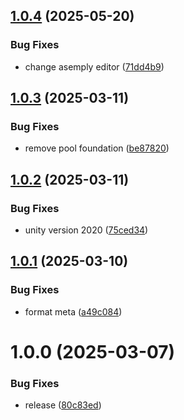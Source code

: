 ## [1.0.4](https://github.com/KhanhTQ-hub/com.ktgame.foundation/compare/v1.0.3...v1.0.4) (2025-05-20)


### Bug Fixes

* change asemply editor ([71dd4b9](https://github.com/KhanhTQ-hub/com.ktgame.foundation/commit/71dd4b9f1d2c0c81472d5985a2f9284b9f6475f9))

## [1.0.3](https://github.com/KhanhTQ-hub/com.ktgame.foundation/compare/v1.0.2...v1.0.3) (2025-03-11)


### Bug Fixes

* remove pool foundation ([be87820](https://github.com/KhanhTQ-hub/com.ktgame.foundation/commit/be878208a0b560c383c2ae63f4e2871eb9a8f267))

## [1.0.2](https://github.com/KhanhTQ-hub/com.ktgame.foundation/compare/v1.0.1...v1.0.2) (2025-03-11)


### Bug Fixes

* unity version 2020 ([75ced34](https://github.com/KhanhTQ-hub/com.ktgame.foundation/commit/75ced34881e98945cf5e62d5522ab9948b91f7be))

## [1.0.1](https://github.com/KhanhTQ-hub/com.ktgame.foundation/compare/v1.0.0...v1.0.1) (2025-03-10)


### Bug Fixes

* format meta ([a49c084](https://github.com/KhanhTQ-hub/com.ktgame.foundation/commit/a49c0845fa89d3938d06db4b86720f429965c366))

# 1.0.0 (2025-03-07)


### Bug Fixes

* release ([80c83ed](https://github.com/KhanhTQ-hub/com.ktgame.foundation/commit/80c83ed9115f9f29ae23d7fde716dab9374738a7))
